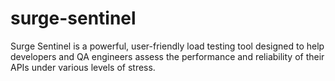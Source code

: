 # surge-sentinel
Surge Sentinel is a powerful, user-friendly load testing tool designed to help developers and QA engineers assess the performance and reliability of their APIs under various levels of stress.

